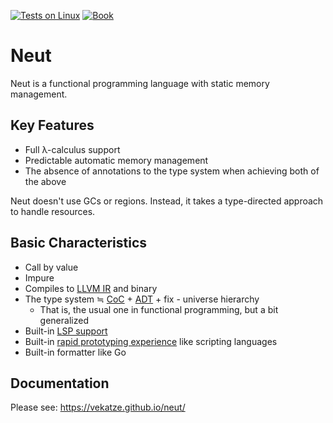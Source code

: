 [![Tests on Linux](https://github.com/vekatze/neut/actions/workflows/linux.yaml/badge.svg)](https://github.com/vekatze/neut/actions/workflows/linux.yaml)
[![Book](https://github.com/vekatze/neut/actions/workflows/deploy-book.yml/badge.svg)](https://github.com/vekatze/neut/actions/workflows/deploy-book.yml)

# Neut

Neut is a functional programming language with static memory management.

## Key Features

- Full λ-calculus support
- Predictable automatic memory management
- The absence of annotations to the type system when achieving both of the above

Neut doesn't use GCs or regions. Instead, it takes a type-directed approach to handle resources.

## Basic Characteristics

- Call by value
- Impure
- Compiles to [LLVM IR](https://llvm.org/docs/LangRef.html) and binary
- The type system ≒ [CoC](https://en.wikipedia.org/wiki/Calculus_of_constructions) + [ADT](https://en.wikipedia.org/wiki/Algebraic_data_type) + fix - universe hierarchy
  - That is, the usual one in functional programming, but a bit generalized
- Built-in [LSP support](https://vekatze.github.io/neut/lovely-lsp-showcase.html)
- Built-in [rapid prototyping experience](https://vekatze.github.io/neut/rapid-prototyping.html) like scripting languages
- Built-in formatter like Go

## Documentation

Please see: https://vekatze.github.io/neut/

